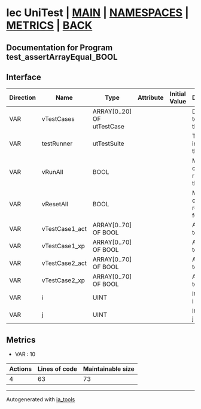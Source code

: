 # Iec UniTest | [MAIN] | [NAMESPACES] | [METRICS] | [BACK]  

## Documentation for Program test_assertArrayEqual_BOOL  

## Interface  

| Direction | Name | Type | Attribute | Initial Value | Documentation |
| --------- | ---- | ---- | --------- | ------------- | ------------- |
| VAR | vTestCases | ARRAY[0..20] OF utTestCase |  |  | Definition of all test cases for this POU |  
| VAR | testRunner | utTestSuite |  |  | Test Suite fb instance to run the tests |  
| VAR | vRunAll | BOOL |  |  | Manual command to run all tests for this POU |  
| VAR | vResetAll | BOOL |  |  | Manual command to reset all tests for this POU |  
| VAR | vTestCase1_act | ARRAY[0..70] OF BOOL |  |  | Array data 1 of test case 1 |  
| VAR | vTestCase1_xp | ARRAY[0..70] OF BOOL |  |  | Array data 2 of test case 1 |  
| VAR | vTestCase2_act | ARRAY[0..70] OF BOOL |  |  | Array data 3 of test case 2 |  
| VAR | vTestCase2_xp | ARRAY[0..70] OF BOOL |  |  | Array data 4 of test case 2 |  
| VAR | i | UINT |  |  | Iterator variable i |  
| VAR | j | UINT |  |  | Iterator variable j |  


## Metrics  

- VAR : 10

| Actions | Lines of code | Maintainable size |
| ------- | ------------- | ----------------- |
| 4 | 63 | 73 |

---
Autogenerated with [ia_tools](https://github.com/tkucic/ia_tools)  

[MAIN]: ../../../../index.md
[NAMESPACES]: ../../nsList.md
[METRICS]: ../../../metrics.md
[BACK]: ../nsMain.md
